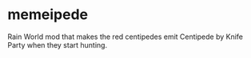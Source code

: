 # memeipede
Rain World mod that makes the red centipedes emit Centipede by Knife Party when they start hunting.
